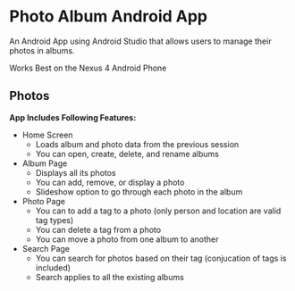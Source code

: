 # Photo Album Android App
An Android App using Android Studio that allows users to manage their photos in albums.

Works Best on the Nexus 4 Android Phone

## Photos

**App Includes Following Features:**
- Home Screen
  - Loads album and photo data from the previous session
  - You can open, create, delete, and rename albums
- Album Page
  - Displays all its photos
  - You can add, remove, or display a photo
  - Slideshow option to go through each photo in the album
- Photo Page
  - You can to add a tag to a photo (only person and location are valid tag types)
  - You can delete a tag from a photo
  - You can move a photo from one album to another
- Search Page
  - You can search for photos based on their tag (conjucation of tags is included)
  - Search applies to all the existing albums
